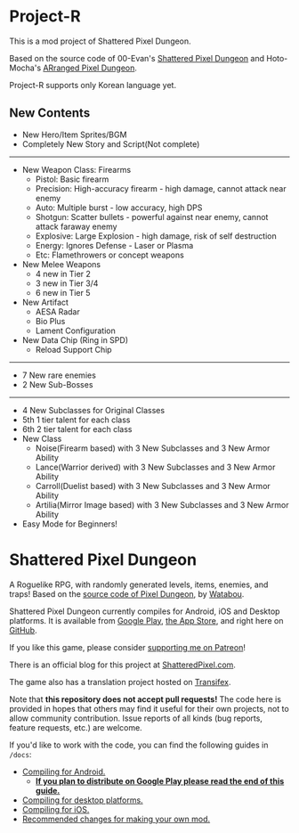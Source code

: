 # Project-R
This is a mod project of Shattered Pixel Dungeon.

Based on the source code of 00-Evan's [Shattered Pixel Dungeon](https://github.com/00-Evan/shattered-pixel-dungeon) and Hoto-Mocha's [ARranged Pixel Dungeon](https://github.com/Hoto-Mocha/ARranged-Pixel-Dungeon).

Project-R supports only Korean language yet.

## New Contents
- New Hero/Item Sprites/BGM
- Completely New Story and Script(Not complete)
---
- New Weapon Class: Firearms
    - Pistol: Basic firearm
    - Precision: High-accuracy firearm - high damage, cannot attack near enemy
    - Auto: Multiple burst - low accuracy, high DPS
    - Shotgun: Scatter bullets - powerful against near enemy, cannot attack faraway enemy
    - Explosive: Large Explosion - high damage, risk of self destruction
    - Energy: Ignores Defense - Laser or Plasma
    - Etc: Flamethrowers or concept weapons
- New Melee Weapons
    - 4 new in Tier 2
    - 3 new in Tier 3/4
    - 6 new in Tier 5
- New Artifact
    - AESA Radar
    - Bio Plus
    - Lament Configuration
- New Data Chip (Ring in SPD)
    - Reload Support Chip
---
- 7 New rare enemies
- 2 New Sub-Bosses
---
- 4 New Subclasses for Original Classes
- 5th 1 tier talent for each class
- 6th 2 tier talent for each class
- New Class
    - Noise(Firearm based) with 3 New Subclasses and 3 New Armor Ability
    - Lance(Warrior derived) with 3 New Subclasses and 3 New Armor Ability
    - Carroll(Duelist based) with 3 New Subclasses and 3 New Armor Ability
    - Artilia(Mirror Image based) with 3 New Subclasses and 3 New Armor Ability
- Easy Mode for Beginners!



# Shattered Pixel Dungeon

A Roguelike RPG, with randomly generated levels, items, enemies, and traps! Based on the [source code of Pixel Dungeon](https://github.com/00-Evan/pixel-dungeon-gradle), by [Watabou](https://www.watabou.ru).

Shattered Pixel Dungeon currently compiles for Android, iOS and Desktop platforms. It is available from [Google Play](https://play.google.com/store/apps/details?id=com.shatteredpixel.shatteredpixeldungeon), [the App Store](https://apps.apple.com/app/shattered-pixel-dungeon/id1563121109), and right here on [GitHub](https://github.com/00-Evan/shattered-pixel-dungeon/releases).

If you like this game, please consider [supporting me on Patreon](https://www.patreon.com/ShatteredPixel)!

There is an official blog for this project at [ShatteredPixel.com](https://www.shatteredpixel.com).

The game also has a translation project hosted on [Transifex](https://www.transifex.com/shattered-pixel/shattered-pixel-dungeon/).

Note that **this repository does not accept pull requests!** The code here is provided in hopes that others may find it useful for their own projects, not to allow community contribution. Issue reports of all kinds (bug reports, feature requests, etc.) are welcome.

If you'd like to work with the code, you can find the following guides in `/docs`:
- [Compiling for Android.](docs/getting-started-android.md)
    - **[If you plan to distribute on Google Play please read the end of this guide.](docs/getting-started-android.md#distributing-your-apk)**
- [Compiling for desktop platforms.](docs/getting-started-desktop.md)
- [Compiling for iOS.](docs/getting-started-ios.md)
- [Recommended changes for making your own mod.](docs/recommended-changes.md)
